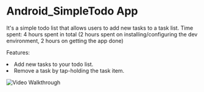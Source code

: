 Android_SimpleTodo App
==================
It's a simple todo list that allows users to add new tasks to a task list. 
Time spent: 4 hours spent in total (2 hours spent on installing/configuring the dev environment, 2 hours on getting the app done)

Features:
<li> Add new tasks to your todo list. </li>
<li> Remove a task by tap-holding the task item.</li>
<p>
<img src="/kellyxu2014/Android_SimpleTodo/gif_SimpleTodoList.gif" alt="Video Walkthrough" style="max-width:100%;">
</p>
